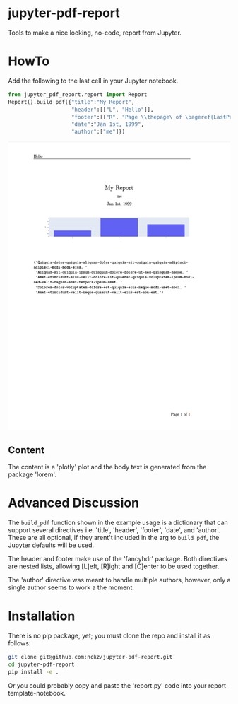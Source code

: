 # jupyter-pdf-report
Tools to make a nice looking, no-code, report from Jupyter.

# HowTo
Add the following to the last cell in your Jupyter notebook.

```python
from jupyter_pdf_report.report import Report
Report().build_pdf({"title":"My Report",
                    "header":[["L", "Hello"]],
                    "footer":[["R", "Page \\thepage\ of \pageref{LastPage}"]],
                    "date":"Jan 1st, 1999",
                    "author":["me"]})
```

![example report](report-example.png)


## Content
The content is a 'plotly' plot and the body text is generated from the package
'lorem'.

# Advanced Discussion
The `build_pdf` function shown in the example usage is a dictionary that can
support several directives i.e. 'title', 'header', 'footer', 'date',  and
'author'.  These are all optional, if they arent't included in the arg to
`build_pdf`, the Jupyter defaults will be used.

The header and footer make use of the 'fancyhdr' package.
Both directives are nested lists, allowing [L]eft, [R]ight and
[C]enter to be used together.

The 'author' directive was meant to handle multiple authors, however, only a
single author seems to work a the moment.

# Installation
There is no pip package, yet; you must clone the repo and install it as
follows:

```bash
git clone git@github.com:nckz/jupyter-pdf-report.git
cd jupyter-pdf-report
pip install -e .
```

Or you could probably copy and paste the 'report.py' code into your
report-template-notebook.
